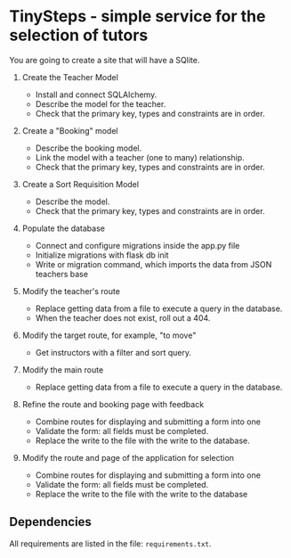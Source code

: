 # TinySteps -  simple service for the selection of tutors

You are going to create a site that will have a SQlite.


1. Create the Teacher Model
    - Install and connect SQLAlchemy.
    - Describe the model for the teacher.
    - Check that the primary key, types and constraints are in order.

2. Create a "Booking" model
    - Describe the booking model.
    - Link the model with a teacher (one to many) relationship.
    - Check that the primary key, types and constraints are in order.
    
3. Create a Sort Requisition Model
    - Describe the model.
    - Check that the primary key, types and constraints are in order.
    
4. Populate the database   
    - Connect and configure migrations inside the app.py file
    - Initialize migrations with flask db init
    - Write or migration command, which imports the data from JSON teachers base
    
5. Modify the teacher's route   
    - Replace getting data from a file to execute a query in the database.
    - When the teacher does not exist, roll out a 404.
    
6. Modify the target route, for example, "to move"   
    - Get instructors with a filter and sort query.
    
7. Modify the main route    
    - Replace getting data from a file to execute a query in the database.
    
8. Refine the route and booking page with feedback   
    - Combine routes for displaying and submitting a form into one
    - Validate the form: all fields must be completed.
    - Replace the write to the file with the write to the database.
    
9. Modify the route and page of the application for selection  
    - Combine routes for displaying and submitting a form into one
    - Validate the form: all fields must be completed.
    - Replace the write to the file with the write to the database


## Dependencies

All requirements are listed in the file: `requirements.txt`.
